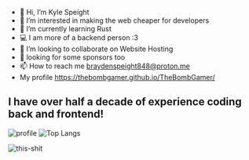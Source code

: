 - 👋 Hi, I’m Kyle Speight
- 👀 I’m interested in making the web cheaper for developers
- 🌱 I’m currently learning Rust
- 💻 I am more of a backend person :3
- 🤝 I’m looking to collaborate on Website Hosting
- :pray: looking for some sponsors too
- 📫 How to reach me braydenspeight848@proton.me <br>
- My profile https://thebombgamer.github.io/TheBombGamer/ <br>
## I have over half a decade of experience coding back and frontend!
<!--![trophy](https://github-profile-trophy.vercel.app/?username=rohitpaulk&theme=onedark)-->

![profile](https://github-readme-stats.vercel.app/api?username=thebombgamer&show_icons=true&locale=en&theme=dark)
![Top Langs](https://github-readme-stats.vercel.app/api/top-langs/?username=anuraghazra&langs_count=20)

![this-shit](https://komarev.com/ghpvc/?username=thebombgamer&label=Profile%20views&color=blueviolet&style=for-the-badge)
